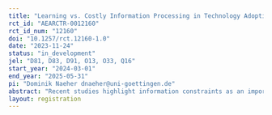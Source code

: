 ```yaml
---
title: "Learning vs. Costly Information Processing in Technology Adoption: Evidence from a Cluster Randomized Controlled Trial in India"
rct_id: "AEARCTR-0012160"
rct_id_num: "12160"
doi: "10.1257/rct.12160-1.0"
date: "2023-11-24"
status: "in_development"
jel: "D81, D83, D91, O13, O33, Q16"
start_year: "2024-03-01"
end_year: "2025-05-31"
pi: "Dominik Naeher dnaeher@uni-goettingen.de"
abstract: "Recent studies highlight information constraints as an important barrier to technology adoption, but there is very little evidence that allows to distinguish the roles of different information frictions for adoption decisions of different types of technology. We design a cluster randomized controlled trial among 1,200 farmers in Haryana, India, to promote adoption of early sown wheat varieties and zero tillage technology—two agricultural innovations that can help farmers adapt to climate change by increasing resilience to heat and water stress. Guided by a novel theoretical framework that captures the distinct roles of two information frictions, learning and costly information processing, the experiment is designed to test whether different types of technology require different types of information provision to facilitate adoption. The insights derived from this study have strong policy implications and help in understanding the role of information frictions for adoption decisions beyond the specific technologies considered here."
layout: registration
---
```


